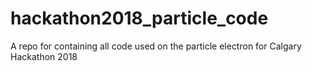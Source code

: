 # hackathon2018_particle_code

A repo for containing all code used on the particle electron for Calgary Hackathon 2018
